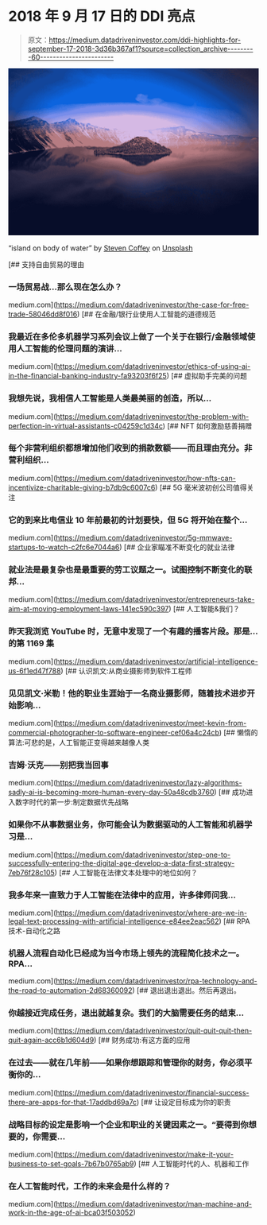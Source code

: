 # 2018 年 9 月 17 日的 DDI 亮点

> 原文：<https://medium.datadriveninvestor.com/ddi-highlights-for-september-17-2018-3d36b367af1?source=collection_archive---------60----------------------->

![](img/10c177a2e9b980ce445ea866cec6af20.png)

“island on body of water” by [Steven Coffey](https://unsplash.com/@steeeve?utm_source=medium&utm_medium=referral) on [Unsplash](https://unsplash.com?utm_source=medium&utm_medium=referral)

[](https://medium.com/datadriveninvestor/the-case-for-free-trade-58046dd8f016) [## 支持自由贸易的理由

### 一场贸易战…那么现在怎么办？

medium.com](https://medium.com/datadriveninvestor/the-case-for-free-trade-58046dd8f016) [](https://medium.com/datadriveninvestor/ethics-of-using-ai-in-the-financial-banking-industry-fa93203f6f25) [## 在金融/银行业使用人工智能的道德规范

### 我最近在多伦多机器学习系列会议上做了一个关于在银行/金融领域使用人工智能的伦理问题的演讲…

medium.com](https://medium.com/datadriveninvestor/ethics-of-using-ai-in-the-financial-banking-industry-fa93203f6f25) [](https://medium.com/datadriveninvestor/the-problem-with-perfection-in-virtual-assistants-c04259c1d34c) [## 虚拟助手完美的问题

### 我想先说，我相信人工智能是人类最美丽的创造，所以…

medium.com](https://medium.com/datadriveninvestor/the-problem-with-perfection-in-virtual-assistants-c04259c1d34c) [](https://medium.com/datadriveninvestor/how-nfts-can-incentivize-charitable-giving-b7db9c6007c6) [## NFT 如何激励慈善捐赠

### 每个非营利组织都想增加他们收到的捐款数额——而且理由充分。非营利组织…

medium.com](https://medium.com/datadriveninvestor/how-nfts-can-incentivize-charitable-giving-b7db9c6007c6) [](https://medium.com/datadriveninvestor/5g-mmwave-startups-to-watch-c2fc6e7044a6) [## 5G 毫米波初创公司值得关注

### 它的到来比电信业 10 年前最初的计划要快，但 5G 将开始在整个…

medium.com](https://medium.com/datadriveninvestor/5g-mmwave-startups-to-watch-c2fc6e7044a6) [](https://medium.com/datadriveninvestor/entrepreneurs-take-aim-at-moving-employment-laws-141ec590c397) [## 企业家瞄准不断变化的就业法律

### 就业法是最复杂也是最重要的劳工议题之一。试图控制不断变化的联邦…

medium.com](https://medium.com/datadriveninvestor/entrepreneurs-take-aim-at-moving-employment-laws-141ec590c397) [](https://medium.com/datadriveninvestor/artificial-intelligence-us-6f1ed47f788) [## 人工智能&我们？

### 昨天我浏览 YouTube 时，无意中发现了一个有趣的播客片段。那是…的第 1169 集

medium.com](https://medium.com/datadriveninvestor/artificial-intelligence-us-6f1ed47f788) [](https://medium.com/datadriveninvestor/meet-kevin-from-commercial-photographer-to-software-engineer-cef06a4c24cb) [## 认识凯文:从商业摄影师到软件工程师

### 见见凯文·米勒！他的职业生涯始于一名商业摄影师，随着技术进步开始影响…

medium.com](https://medium.com/datadriveninvestor/meet-kevin-from-commercial-photographer-to-software-engineer-cef06a4c24cb) [](https://medium.com/datadriveninvestor/lazy-algorithms-sadly-ai-is-becoming-more-human-every-day-50a48cdb3760) [## 懒惰的算法:可悲的是，人工智能正变得越来越像人类

### 吉姆·沃克——别把我当回事

medium.com](https://medium.com/datadriveninvestor/lazy-algorithms-sadly-ai-is-becoming-more-human-every-day-50a48cdb3760) [](https://medium.com/datadriveninvestor/step-one-to-successfully-entering-the-digital-age-develop-a-data-first-strategy-7eb76f28c105) [## 成功进入数字时代的第一步:制定数据优先战略

### 如果你不从事数据业务，你可能会认为数据驱动的人工智能和机器学习是…

medium.com](https://medium.com/datadriveninvestor/step-one-to-successfully-entering-the-digital-age-develop-a-data-first-strategy-7eb76f28c105) [](https://medium.com/datadriveninvestor/where-are-we-in-legal-text-processing-with-artificial-intelligence-e84ee2eac562) [## 人工智能在法律文本处理中的地位如何？

### 我多年来一直致力于人工智能在法律中的应用，许多律师问我…

medium.com](https://medium.com/datadriveninvestor/where-are-we-in-legal-text-processing-with-artificial-intelligence-e84ee2eac562) [](https://medium.com/datadriveninvestor/rpa-technology-and-the-road-to-automation-2d68360092) [## RPA 技术-自动化之路

### 机器人流程自动化已经成为当今市场上领先的流程简化技术之一。RPA…

medium.com](https://medium.com/datadriveninvestor/rpa-technology-and-the-road-to-automation-2d68360092) [](https://medium.com/datadriveninvestor/quit-quit-quit-then-quit-again-acc6b1d604d9) [## 退出退出退出。然后再退出。

### 你越接近完成任务，退出就越复杂。我们的大脑需要任务的结束…

medium.com](https://medium.com/datadriveninvestor/quit-quit-quit-then-quit-again-acc6b1d604d9) [](https://medium.com/datadriveninvestor/financial-success-there-are-apps-for-that-17addbd69a7c) [## 财务成功:有这方面的应用

### 在过去——就在几年前——如果你想跟踪和管理你的财务，你必须平衡你的…

medium.com](https://medium.com/datadriveninvestor/financial-success-there-are-apps-for-that-17addbd69a7c) [](https://medium.com/datadriveninvestor/make-it-your-business-to-set-goals-7b67b0765ab9) [## 让设定目标成为你的职责

### 战略目标的设定是影响一个企业和职业的关键因素之一。“要得到你想要的，你需要…

medium.com](https://medium.com/datadriveninvestor/make-it-your-business-to-set-goals-7b67b0765ab9) [](https://medium.com/datadriveninvestor/man-machine-and-work-in-the-age-of-ai-bca03f503052) [## 人工智能时代的人、机器和工作

### 在人工智能时代，工作的未来会是什么样的？

medium.com](https://medium.com/datadriveninvestor/man-machine-and-work-in-the-age-of-ai-bca03f503052)
